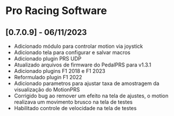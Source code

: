 # Pro Racing Software

## [0.7.0.9] - 06/11/2023

 - Adicionado módulo para controlar motion via joystick
 - Adicionado tela para configurar e salvar macros
 - Adicionado plugin PRS UDP
 - Atualizado arquivos de firmware do PedalPRS para v1.3.1
 - Adicionado plugins F1 2018 e F1 2023
 - Reformulado plugin F1 2022
 - Adicionado parametros para ajustar taxa de amostragem da visualização do MotionPRS
 - Corrigido bug ao remover um efeito na tela de ajustes, o motion realizava um movimento brusco na tela de testes
 - Habilitado controle de velocidade na tela de testes

